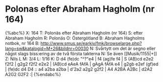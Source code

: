 # Polonas efter Abraham Hagholm (nr 164)

{%abc%}
X: 164
T: Polonäs efter Abraham Hagholm (nr 164)
S: efter Abraham Hagholm
R: Polonäs
O: Östergötland
B: Abraham Hagholms notbok, nr 164
B: http://www.smus.se/earkiv/fmk/browselarge.php?lang=sw&katalogid=M+26&bildnr=00030
N: Svårtytt om det är segno eller något slags biss:ering av de två första takterna
N: Se även [[Musik/1155|+]]
Z: Nils L
M: 3/4
L: 1/16
K: D
d4 (fe)dc "^?"e4 | f4 (ag)fe f4 | S (AB)cd e2e2 f2f2 | g2g2 f2f2 e2e2 |
(AB)cd eAeA fAfA | gAgA fAfA e4 | g2gb e2ef (gf)ed | (fe)dc d4 D4 ::
a4 a2ba a2ba | d'2a2 a2g2 g2f2 | A4 A2BA A2Bc | d2A2 A2G2 G2F2 :|
{%endabc%}
